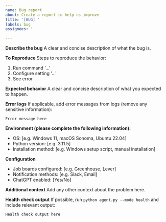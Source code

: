 ```yaml
---
name: Bug report
about: Create a report to help us improve
title: '[BUG] '
labels: bug
assignees: ''

---
```


**Describe the bug**
A clear and concise description of what the bug is.

**To Reproduce**
Steps to reproduce the behavior:
1. Run command '...'
2. Configure setting '...'
3. See error

**Expected behavior**
A clear and concise description of what you expected to happen.

**Error logs**
If applicable, add error messages from logs (remove any sensitive information):
```
Error message here
```

**Environment (please complete the following information):**
- OS: [e.g. Windows 11, macOS Sonoma, Ubuntu 22.04]
- Python version: [e.g. 3.11.5]
- Installation method: [e.g. Windows setup script, manual installation]

**Configuration**
- Job boards configured: [e.g. Greenhouse, Lever]
- Notification methods: [e.g. Slack, Email]
- ChatGPT enabled: [Yes/No]

**Additional context**
Add any other context about the problem here.

**Health check output**
If possible, run `python agent.py --mode health` and include relevant output:
```
Health check output here
```